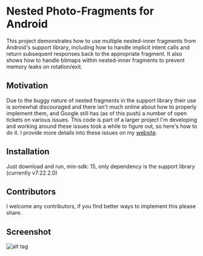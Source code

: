 # Nested Photo-Fragments for Android
This project demonstrates how to use multiple nested-inner fragments from Android's support library, including how to handle implicit intent calls and return subsequent responses back to the appropriate fragment. It also shows how to handle bitmaps within nested-inner fragments to prevent memory leaks on rotation/exit.

## Motivation
Due to the buggy nature of nested fragments in the support library their use is somewhat discouraged and there isn't much online about how to properly implement them, and Google still has (as of this push) a number of open tickets on various issues. This code is part of a larger project I'm developing and working around these issues took a while to figure out, so here's how to do it. I provide more details into these issues on my [website](http://matthewgusella.com).

## Installation
Just download and run, min-sdk: 15, only dependency is the support library (currently v7:22.2.0)

## Contributors
I welcome any contributors, if you find better ways to implement this please share. 

## Screenshot
![alt tag](https://cloud.githubusercontent.com/assets/12819143/9178359/dfb70fa6-3f64-11e5-9f85-fa1542ab84a1.gif "Nested Photo-Fragments")


